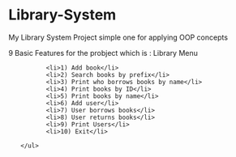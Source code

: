 # Library-System
My Library System Project 
simple one for applying OOP concepts

9 Basic Features for the probject which is :
    Library Menu
     <ul>
        
    
           <li>1) Add book</li>
           <li>2) Search books by prefix</li>
           <li>3) Print who borrows books by name</li>
           <li>4) Print books by ID</li>
           <li>5) Print books by name</li>
           <li>6) Add user</li>
           <li>7) User borrows books</li>
           <li>8) User returns books</li>
           <li>9) Print Users</li>
           <li>10) Exit</li>

    </ul>
